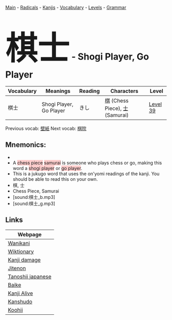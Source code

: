 <style> bigfont {font-size: 100px}</style>
[Main](../README.md) -
[Radicals](../radicals.md) -
[Kanjis](../kanjis.md) -
[Vocabulary](../vocabulary.md) -
[Levels](../levels.md) -
[Grammar](../grammar.md)
# <bigfont> 棋士</bigfont> - Shogi Player, Go Player 

| Vocabulary | Meanings | Reading | Characters | Level |
| --- | --- | --- | --- | --- |
| 棋士 | Shogi Player, Go Player | きし |  [棋](../kanjis/棋.md) (Chess Piece), [士](../kanjis/士.md) (Samurai) | [Level 39](../levels/wk_level39.md) |

Previous vocab: [壁紙](壁紙.md) Next vocab: [棋院](棋院.md) 

## Mnemonics:

* 
* A <span style="background-color:#ffcccb"> chess piece</span> <span style="background-color:#ffcccb"> samurai</span> is someone who plays chess or go, making this word a <span style="background-color:#ffcccb"> shogi player</span> or <span style="background-color:#ffcccb"> go player</span>.
* This is a jukugo word that uses the on'yomi readings of the kanji. You should be able to read this on your own.
* 棋, 士
* Chess Piece, Samurai
* [sound:棋士_b.mp3]
* [sound:棋士_g.mp3]


## Links 

| Webpage |
| --- |
| [Wanikani          ](https://www.wanikani.com/kanji/棋士) |
| [Wiktionary        ](https://en.wiktionary.org/wiki/棋士) |
| [Kanji damage      ](http://www.kanjidamage.com/kanji/search?utf8=✓&q=棋士) |
| [Jitenon           ](https://jitenon.com/kanji/棋士) |
| [Tanoshii japanese ](https://www.tanoshiijapanese.com/dictionary/kanji.cfm?k=棋士) |
| [Baike             ](https://baike.baidu.com/item/棋士) |
| [Kanji Alive       ](https://app.kanjialive.com/棋士) |
| [Kanshudo          ](https://www.kanshudo.com/searchmn?q=棋士) |
| [Koohii            ](https://kanji.koohii.com/study/kanji/棋士) |
